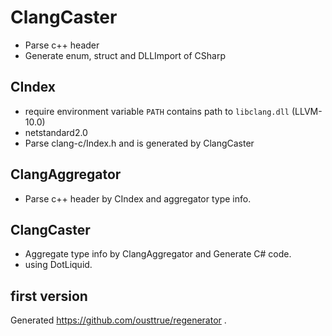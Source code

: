 # ClangCaster

* Parse c++ header
* Generate enum, struct and DLLImport of CSharp

## CIndex

* require environment variable `PATH` contains path to `libclang.dll` (LLVM-10.0)
* netstandard2.0
* Parse clang-c/Index.h and is generated by ClangCaster

## ClangAggregator

* Parse c++ header by CIndex and aggregator type info.

## ClangCaster

* Aggregate type info by ClangAggregator and Generate C# code.
* using DotLiquid.

## first version

Generated https://github.com/ousttrue/regenerator .
